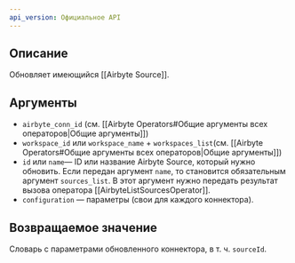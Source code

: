 ```yaml
---
api_version: Официальное API
---
```

## Описание
Обновляет имеющийся [[Airbyte Source]].
## Аргументы
- `airbyte_conn_id` (см. [[Airbyte Operators#Общие аргументы всех операторов|Общие аргументы]])
- `workspace_id` или `workspace_name` + `workspaces_list`(см. [[Airbyte Operators#Общие аргументы всех операторов|Общие аргументы]])
- `id` или `name`— ID или название Airbyte Source, который нужно обновить. Если передан аргумент `name`, то  становится обязательным аргумент `sources_list`. В этот аргумент нужно передать результат вызова оператора [[AirbyteListSourcesOperator]].
- `configuration` — параметры (свои для каждого коннектора).
## Возвращаемое значение
Словарь с параметрами обновленного коннектора, в т. ч. `sourceId`.